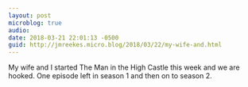 ```yaml
---
layout: post
microblog: true
audio: 
date: 2018-03-21 22:01:13 -0500
guid: http://jmreekes.micro.blog/2018/03/22/my-wife-and.html
---
```

My wife and I started The Man in the High Castle this week and we are hooked. One episode left in season 1 and then on to season 2.
